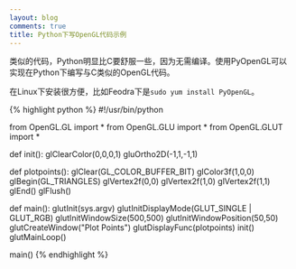 ```yaml
---
layout: blog
comments: true
title: Python下写OpenGL代码示例
---
```


类似的代码，Python明显比C要舒服一些，因为无需编译。使用PyOpenGL可以实现在Python下编写与C类似的OpenGL代码。

在Linux下安装很方便，比如Feodra下是`sudo yum install PyOpenGL`。

{% highlight python %}
#!/usr/bin/python

from OpenGL.GL import *
from OpenGL.GLU import *
from OpenGL.GLUT import *

def init():
    glClearColor(0,0,0,1)
    gluOrtho2D(-1,1,-1,1)

def plotpoints():
    glClear(GL_COLOR_BUFFER_BIT)
    glColor3f(1,0,0)
    glBegin(GL_TRIANGLES)
    glVertex2f(0,0)
    glVertex2f(1,0)
    glVertex2f(1,1)
    glEnd()
    glFlush()

def main():
    glutInit(sys.argv)
    glutInitDisplayMode(GLUT_SINGLE | GLUT_RGB)
    glutInitWindowSize(500,500)
    glutInitWindowPosition(50,50)
    glutCreateWindow("Plot Points")
    glutDisplayFunc(plotpoints)
    init()
    glutMainLoop()

main()
{% endhighlight %}
